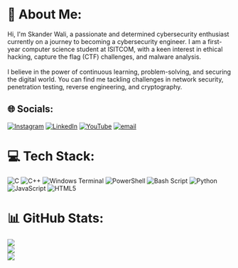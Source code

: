 # 💫 About Me:
Hi, I'm Skander Wali, a passionate and determined cybersecurity enthusiast currently on a journey to becoming a cybersecurity engineer. I am a first-year computer science student at ISITCOM, with a keen interest in ethical hacking, capture the flag (CTF) challenges, and malware analysis.<br><br>I believe in the power of continuous learning, problem-solving, and securing the digital world. You can find me tackling challenges in network security, penetration testing, reverse engineering, and cryptography.


## 🌐 Socials:
[![Instagram](https://img.shields.io/badge/Instagram-%23E4405F.svg?logo=Instagram&logoColor=white)](https://instagram.com/skanderwali) [![LinkedIn](https://img.shields.io/badge/LinkedIn-%230077B5.svg?logo=linkedin&logoColor=white)](https://linkedin.com/in/skander-wali-b96344229) [![YouTube](https://img.shields.io/badge/YouTube-%23FF0000.svg?logo=YouTube&logoColor=white)](https://youtube.com/@https://www.youtube.com/@dustin04) [![email](https://img.shields.io/badge/Email-D14836?logo=gmail&logoColor=white)](mailto:skan999wali@gmail.com) 

# 💻 Tech Stack:
![C](https://img.shields.io/badge/c-%2300599C.svg?style=for-the-badge&logo=c&logoColor=white) ![C++](https://img.shields.io/badge/c++-%2300599C.svg?style=for-the-badge&logo=c%2B%2B&logoColor=white) ![Windows Terminal](https://img.shields.io/badge/Windows%20Terminal-%234D4D4D.svg?style=for-the-badge&logo=windows-terminal&logoColor=white) ![PowerShell](https://img.shields.io/badge/PowerShell-%235391FE.svg?style=for-the-badge&logo=powershell&logoColor=white) ![Bash Script](https://img.shields.io/badge/bash_script-%23121011.svg?style=for-the-badge&logo=gnu-bash&logoColor=white) ![Python](https://img.shields.io/badge/python-3670A0?style=for-the-badge&logo=python&logoColor=ffdd54) ![JavaScript](https://img.shields.io/badge/javascript-%23323330.svg?style=for-the-badge&logo=javascript&logoColor=%23F7DF1E) ![HTML5](https://img.shields.io/badge/html5-%23E34F26.svg?style=for-the-badge&logo=html5&logoColor=white)
# 📊 GitHub Stats:
![](https://github-readme-stats.vercel.app/api?username=dustin04x&theme=dark&hide_border=false&include_all_commits=false&count_private=false)<br/>
![](https://nirzak-streak-stats.vercel.app/?user=dustin04x&theme=dark&hide_border=false)<br/>
![](https://github-readme-stats.vercel.app/api/top-langs/?username=dustin04x&theme=dark&hide_border=false&include_all_commits=false&count_private=false&layout=compact)

